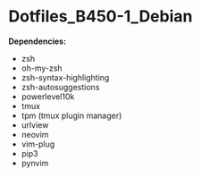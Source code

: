 # Dotfiles_B450-1_Debian

**Dependencies:**
* zsh
* oh-my-zsh
* zsh-syntax-highlighting
* zsh-autosuggestions
* powerlevel10k
* tmux
* tpm (tmux plugin manager)
* urlview
* neovim
* vim-plug
* pip3
* pynvim